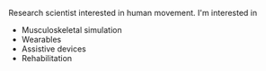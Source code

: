 Research scientist interested in human movement. I'm interested in

- Musculoskeletal simulation
- Wearables
- Assistive devices
- Rehabilitation

